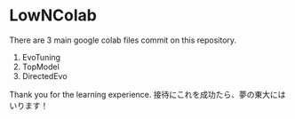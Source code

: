 # LowNColab
There are 3 main google colab files commit on this repository.
1. EvoTuning
2. TopModel
3. DirectedEvo

Thank you for the learning experience.
接待にこれを成功たら、夢の東大にはいります！
